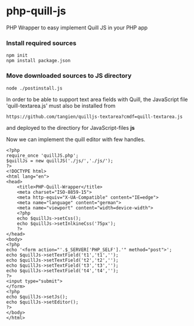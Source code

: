 # php-quill-js
PHP Wrapper to easy implement Quill JS in your PHP app

### Install required sources

```
npm init
npm install package.json
```

### Move downloaded sources to JS directory

```
node ./postinstall.js
```

In order to be able to support text area fields with Quill, the JavaScript file 'quill-textarea.js' must also be installed from 

```
https://github.com/tangien/quilljs-textarea?cmdf=quill-textarea.js
```

and deployed to the directiory for JavaScript-files **js**

Now we can implement the quill editor with few handles.

```
<?php
require_once 'quillJS.php';
$quillJs = new quillJS('./js/','./js/');
?>
<!DOCTYPE html>
<html lang="en">
<head>
    <title>PHP-Quill-Wrapper</title>
    <meta charset="ISO-8859-15">
    <meta http-equiv="X-UA-Compatible" content="IE=edge">
    <meta name="language" content="german">
    <meta name="viewport" content="width=device-width">
    <?php
    echo $quillJs->setCss();
    echo $quillJs->setInlkineCss('75px');
    ?>
</head>
<body>
<?php
echo '<form action="'.$_SERVER['PHP_SELF'].'" method="post">';
echo $quillJs->setTextField('t1','t1','');
echo $quillJs->setTextField('t2','t2','');
echo $quillJs->setTextField('t3','t3','');
echo $quillJs->setTextField('t4','t4','');
?>
<input type="submit">
</form>
<?php
echo $quillJs->setJs();
echo $quillJs->setEditor();
?>
</body>
</html>
```
